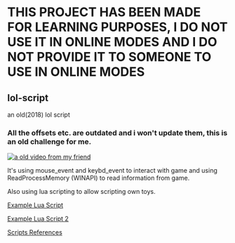 
# THIS PROJECT HAS BEEN MADE FOR LEARNING PURPOSES, I DO NOT USE IT IN ONLINE MODES AND I DO NOT PROVIDE IT TO SOMEONE TO USE IN ONLINE MODES


## lol-script
 an old(2018) lol script


### All the offsets etc. are outdated and i won't update them, this is an old challenge for me.


[![a old video from my friend](https://i.imgur.com/MqrblXc.jpg)](https://www.youtube.com/watch?v=XWCuZ-9QSnY)


It's using mouse_event and keybd_event to interact with game and using ReadProcessMemory (WINAPI) to read information from game.


Also using lua scripting to allow scripting own toys.

[Example Lua Script](https://github.com/frekons/lol-script/blob/master/Example.lua)

[Example Lua Script 2](https://github.com/frekons/lol-script/blob/master/XuacsInItsWay/orbwalker.lua)

[Scripts References](https://github.com/frekons/lol-script/blob/master/References.txt)




